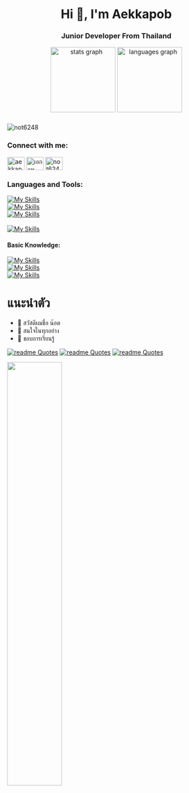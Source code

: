 <h1 align="center">Hi 👋, I'm Aekkapob</h1>
<h3 align="center">Junior Developer From Thailand</h3>

<div align="center">
  <img src="https://github-readme-stats.vercel.app/api?username=not6248&hide_title=false&hide_rank=false&show_icons=true&include_all_commits=true&count_private=true&disable_animations=false&theme=dracula&locale=en&hide_border=false&order=1" height="150" alt="stats graph"  />
  <img src="https://github-readme-stats.vercel.app/api/top-langs?username=not6248&locale=en&hide_title=false&layout=compact&card_width=320&langs_count=5&theme=dracula&hide_border=false&order=2" height="150" alt="languages graph"  />
</div>

###

<p align="left"> <img src="https://komarev.com/ghpvc/?username=not6248&label=Profile%20views&color=0e75b6&style=flat" alt="not6248" /> </p>

<h3 align="left">Connect with me:</h3>
<p align="left">
<a href="https://www.linkedin.com/in/aekkapob-pangtan-31478626b" target="blank"><img align="center" src="https://raw.githubusercontent.com/rahuldkjain/github-profile-readme-generator/master/src/images/icons/Social/linked-in-alt.svg" alt="aekkapob pangtan" height="30" width="40" /></a>
<a href="https://fb.com/เอกภพ แผงตัน" target="blank"><img align="center" src="https://raw.githubusercontent.com/rahuldkjain/github-profile-readme-generator/master/src/images/icons/Social/facebook.svg" alt="เอกภพ แผงตัน" height="30" width="40" /></a>
<a href="https://www.youtube.com/c/not6248" target="blank"><img align="center" src="https://raw.githubusercontent.com/rahuldkjain/github-profile-readme-generator/master/src/images/icons/Social/youtube.svg" alt="not6248" height="30" width="40" /></a>
</p>

<h3 align="left">Languages and Tools:</h3>

[![My Skills](https://skillicons.dev/icons?i=html,css,js,cs,php)](https://skillicons.dev) <br>
[![My Skills](https://skillicons.dev/icons?i=dotnet,bootstrap,jquery)](https://skillicons.dev) <br>
[![My Skills](https://skillicons.dev/icons?i=visualstudio,vscode,figma,blender,ps,notion,github)](https://skillicons.dev) <br><br>
[![My Skills](https://skillicons.dev/icons?i=windows)](https://skillicons.dev) <br>
<h4 align="left">Basic Knowledge:</h4>

[![My Skills](https://skillicons.dev/icons?i=ts,sass)](https://skillicons.dev) <br>
[![My Skills](https://skillicons.dev/icons?i=angular,react,nextjs)](https://skillicons.dev) <br>
[![My Skills](https://skillicons.dev/icons?i=nodejs,npm,git)](https://skillicons.dev) <br>

# แนะนำตัว
- 👋 สวัสดีผมชื่อ น๊อต
- 👀 สนใจในทุกอย่าง 
- 🌱 ชอบการเรียนรู้ 
  
[![readme Quotes](https://quotes-github-readme.vercel.app/api?quote=Difficult%20doesn%27t%20mean%20impossible.%20It%20simply%20means%20that%20you%20have%20to%20work%20hard&type=horizontal&author=%20&theme=catppuccin_mocha)](https://github.com/piyushsuthar/github-readme-quotes)
[![readme Quotes](https://quotes-github-readme.vercel.app/api?quote=%20There%27s%20no%20shame%20in%20not%20knowing%20an%20answer%2C%20so%20long%20as%20you%20have%20a%20desire%20to%20learn%20&type=horizontal&author=Cyrus%20Albright%20%28Octopath%20Traveler%29&theme=catppuccin_mocha)](https://github.com/piyushsuthar/github-readme-quotes)
[![readme Quotes](https://quotes-github-readme.vercel.app/api?quote=%20The%20only%20way%20to%20go%20fast%2C%20is%20to%20go%20well%20&type=horizontal&author=Uncle%20Bob&theme=catppuccin_mocha)](https://github.com/piyushsuthar/github-readme-quotes)

<img src="https://github.com/user-attachments/assets/45dffdc7-d3d6-4869-821f-c7a55c5cb4a0" width=50%>


    
<!---
not6248/not6248 is a ✨ special ✨ repository because its `README.md` (this file) appears on your GitHub profile.
You can click the Preview link to take a look at your changes.
--->
